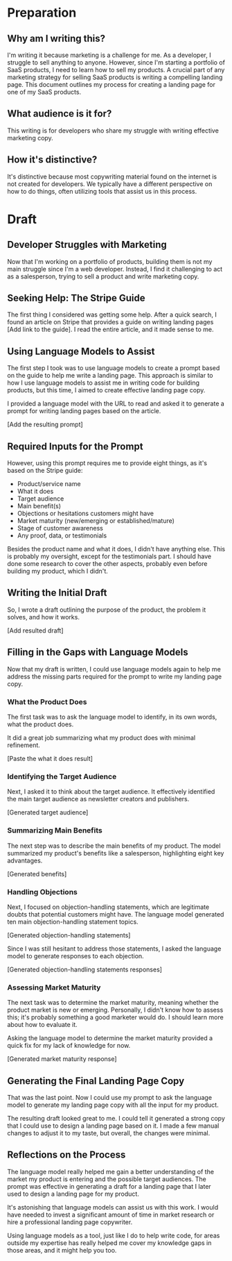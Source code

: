 # Preparation

## Why am I writing this?

I'm writing it because marketing is a challenge for me. As a developer, I struggle to sell anything to anyone. However, since I'm starting a portfolio of SaaS products, I need to learn how to sell my products. A crucial part of any marketing strategy for selling SaaS products is writing a compelling landing page. This document outlines my process for creating a landing page for one of my SaaS products.

## What audience is it for?

This writing is for developers who share my struggle with writing effective marketing copy.

## How it's distinctive?

It's distinctive because most copywriting material found on the internet is not created for developers. We typically have a different perspective on how to do things, often utilizing tools that assist us in this process.

# Draft

## Developer Struggles with Marketing

Now that I'm working on a portfolio of products, building them is not my main struggle since I'm a web developer. Instead, I find it challenging to act as a salesperson, trying to sell a product and write marketing copy.

## Seeking Help: The Stripe Guide

The first thing I considered was getting some help. After a quick search, I found an article on Stripe that provides a guide on writing landing pages [Add link to the guide]. I read the entire article, and it made sense to me.

## Using Language Models to Assist

The first step I took was to use language models to create a prompt based on the guide to help me write a landing page. This approach is similar to how I use language models to assist me in writing code for building products, but this time, I aimed to create effective landing page copy.

I provided a language model with the URL to read and asked it to generate a prompt for writing landing pages based on the article.

[Add the resulting prompt]

## Required Inputs for the Prompt

However, using this prompt requires me to provide eight things, as it's based on the Stripe guide:

- Product/service name
- What it does
- Target audience
- Main benefit(s)
- Objections or hesitations customers might have
- Market maturity (new/emerging or established/mature)
- Stage of customer awareness
- Any proof, data, or testimonials

Besides the product name and what it does, I didn't have anything else. This is probably my oversight, except for the testimonials part. I should have done some research to cover the other aspects, probably even before building my product, which I didn't.

## Writing the Initial Draft

So, I wrote a draft outlining the purpose of the product, the problem it solves, and how it works.

[Add resulted draft]

## Filling in the Gaps with Language Models

Now that my draft is written, I could use language models again to help me address the missing parts required for the prompt to write my landing page copy.

### What the Product Does

The first task was to ask the language model to identify, in its own words, what the product does.

It did a great job summarizing what my product does with minimal refinement.

[Paste the what it does result]

### Identifying the Target Audience

Next, I asked it to think about the target audience. It effectively identified the main target audience as newsletter creators and publishers.

[Generated target audience]

### Summarizing Main Benefits

The next step was to describe the main benefits of my product. The model summarized my product's benefits like a salesperson, highlighting eight key advantages.

[Generated benefits]

### Handling Objections

Next, I focused on objection-handling statements, which are legitimate doubts that potential customers might have. The language model generated ten main objection-handling statement topics.

[Generated objection-handling statements]

Since I was still hesitant to address those statements, I asked the language model to generate responses to each objection.

[Generated objection-handling statements responses]

### Assessing Market Maturity

The next task was to determine the market maturity, meaning whether the product market is new or emerging. Personally, I didn't know how to assess this; it's probably something a good marketer would do. I should learn more about how to evaluate it.

Asking the language model to determine the market maturity provided a quick fix for my lack of knowledge for now.

[Generated market maturity response]

## Generating the Final Landing Page Copy

That was the last point. Now I could use my prompt to ask the language model to generate my landing page copy with all the input for my product.

The resulting draft looked great to me. I could tell it generated a strong copy that I could use to design a landing page based on it. I made a few manual changes to adjust it to my taste, but overall, the changes were minimal.

## Reflections on the Process

The language model really helped me gain a better understanding of the market my product is entering and the possible target audiences. The prompt was effective in generating a draft for a landing page that I later used to design a landing page for my product.

It's astonishing that language models can assist us with this work. I would have needed to invest a significant amount of time in market research or hire a professional landing page copywriter.

Using language models as a tool, just like I do to help write code, for areas outside my expertise has really helped me cover my knowledge gaps in those areas, and it might help you too.
